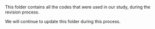 This folder contains all the codes that were used in our study, during the revision process.

We will continue to update this folder during this process.


